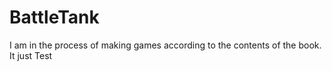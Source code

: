 # BattleTank
I am in the process of making games according to the contents of the book.
It just Test
